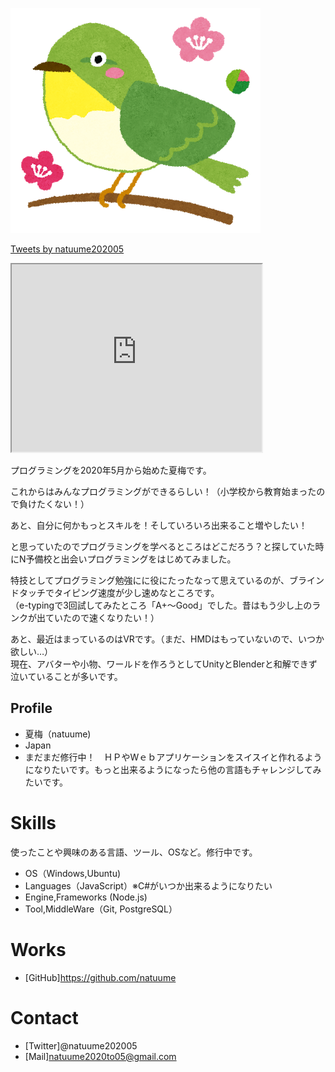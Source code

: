 ![梅とメジロ](uguisu.png)

<a class="twitter-timeline" data-width="400" data-height="300" href="https://twitter.com/natuume202005?ref_src=twsrc%5Etfw">Tweets by natuume202005</a> <script async src="https://platform.twitter.com/widgets.js" charset="utf-8"></script>

<iframe src="https://www.openprocessing.org/sketch/1042454/embed/" width="400" height="300"></iframe>

プログラミングを2020年5月から始めた夏梅です。  

これからはみんなプログラミングができるらしい！（小学校から教育始まったので負けたくない！）

あと、自分に何かもっとスキルを！そしていろいろ出来ること増やしたい！

と思っていたのでプログラミングを学べるところはどこだろう？と探していた時にN予備校と出会いプログラミングをはじめてみました。 


特技としてプログラミング勉強にに役にたったなって思えているのが、ブラインドタッチでタイピング速度が少し速めなところです。  
（e-typingで3回試してみたところ「A+～Good」でした。昔はもう少し上のランクが出ていたので速くなりたい！）  

あと、最近はまっているのはVRです。（まだ、HMDはもっていないので、いつか欲しい…）  
現在、アバターや小物、ワールドを作ろうとしてUnityとBlenderと和解できず泣いていることが多いです。


## Profile
- 夏梅（natuume)  
- Japan  
- まだまだ修行中！　ＨＰやWｅｂアプリケーションをスイスイと作れるようになりたいです。もっと出来るようになったら他の言語もチャレンジしてみたいです。 

# Skills
使ったことや興味のある言語、ツール、OSなど。修行中です。
- OS（Windows,Ubuntu)
- Languages（JavaScript）※C#がいつか出来るようになりたい
- Engine,Frameworks (Node.js) 
- Tool,MiddleWare（Git, PostgreSQL）

# Works
- [GitHub]https://github.com/natuume

# Contact
- [Twitter]@natuume202005 
- [Mail]natuume2020to05@gmail.com

